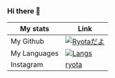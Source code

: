 ### Hi there 👋
 My stats | Link |
|-----------|------|
| My Github |[![Ryotaだよ](https://github-readme-stats.vercel.app/api?username=RyotaOku&theme=apprentice&show_icons=true)](https://github.com/RyotaOku/github-readme-stats) |
| My Languages | [![Langs](https://github-readme-stats.vercel.app/api/top-langs/?username=RyotaOku&theme=apprentice&show_icons=true&layout=compact)](https://github.com/RyotaOku/github-readme-stats) |
| Instagram | [ryota](https://www.instagram.com/ryota11_07/) |
